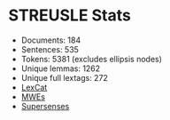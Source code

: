 STREUSLE Stats
==============

* Documents:                184
* Sentences:                535
* Tokens:                  5381 (excludes ellipsis nodes)
* Unique lemmas:           1262
* Unique full lextags:      272
* [LexCat](LEXCAT.txt)
* [MWEs](MWES.txt)
* [Supersenses](SUPERSENSES.txt)
